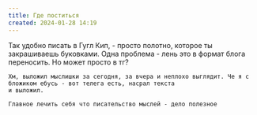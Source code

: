 ```yaml
---
title: Где поститься
created: 2024-01-28 14:19
---
```


<p>
    Так удобно писать в Гугл Кип, - просто полотно, которое ты закрашиваешь буковками. Одна проблема - лень это в формат
    блога переносить. Но может просто в тг?

</p>
<p>

    Хм, выложил мыслишки за сегодня, за вчера и неплохо выглядит. Че я с бложиком ебусь - вот телега есть, насрал текста
    и выложил.

</p>
<p>

    Главное лечить себя что писательство мыслей - дело полезное
</p>
